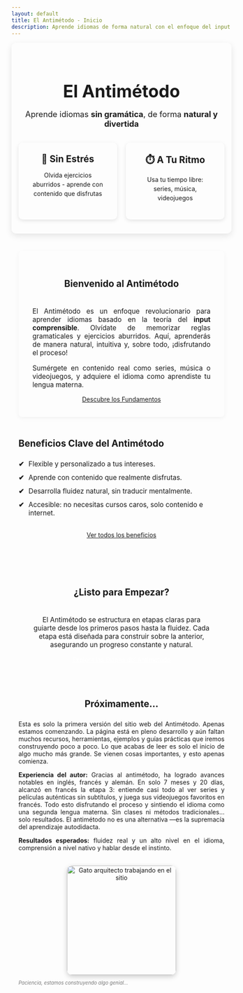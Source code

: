 ```yaml
---
layout: default
title: El Antimétodo - Inicio
description: Aprende idiomas de forma natural con el enfoque del input comprensible. Sin gramática, de forma natural y divertida.
---
```


<div class="hero">
  <h1>El Antimétodo</h1>
  <p class="subtitle">Aprende idiomas <strong>sin gramática</strong>, de forma <strong>natural y divertida</strong></p>
  <div class="hero-cards">
    <div class="card">
      <h2>🎯 Sin Estrés</h2>
      <p>Olvida ejercicios aburridos - aprende con contenido que disfrutas</p>
    </div>
    <div class="card">
      <h2>⏱️ A Tu Ritmo</h2>
      <p>Usa tu tiempo libre: series, música, videojuegos</p>
    </div>
  </div>
</div>

<style>
/* Estos estilos son específicos para el Hero Section de esta página */
.hero {
  text-align: center;
  padding: 2rem 1rem;
  margin-bottom: 40px;
  background-color: var(--card-background);
  border-radius: 10px;
  box-shadow: 0 5px 15px rgba(0,0,0,0.1);
}
.hero h1 {
    border-bottom: none;
    font-size: 2.8em;
    margin-bottom: 0.5rem;
}
.subtitle {
  font-size: 1.3em;
  color: var(--secondary-color);
  margin-bottom: 2rem;
}
.hero-cards {
  display: flex;
  gap: 20px;
  margin-top: 30px;
  justify-content: center;
}
.card {
  background: var(--card-background);
  padding: 25px;
  border-radius: 10px;
  box-shadow: 0 3px 10px rgba(0,0,0,0.1);
  flex: 1;
  max-width: 300px;
  border-top: 4px solid var(--secondary-color);
}
.card h2 {
    color: var(--primary-color);
    border-bottom: none;
    font-size: 1.5em;
    margin-top: 0;
    margin-bottom: 0.75rem;
}
.card p {
    font-size: 1em;
    line-height: 1.5;
}
.card:hover {
  transform: translateY(-5px);
  box-shadow: 0 8px 20px rgba(0,0,0,0.15);
  transition: all 0.3s ease;
}

/* Estilo para justificar texto */
.justified-text p {
    text-align: justify;
}
</style>

<!-- CONTENIDO PRINCIPAL -->
<main style="max-width: 800px; margin: 40px auto 0 auto; padding: 0 1rem;">

  <section class="justified-text" style="margin-bottom: 3rem; text-align: center; padding: 2rem; background-color: var(--card-background); border-radius: 8px; box-shadow: 0 3px 10px rgba(0,0,0,0.05);">
    <h2 style="color: var(--primary-color); border-bottom: 2px solid var(--light-purple-color); padding-bottom: 0.5rem; display: inline-block;">Bienvenido al Antimétodo</h2>
    <p style="font-size: 1.1em; margin-top: 1rem;">
      El Antimétodo es un enfoque revolucionario para aprender idiomas basado en la teoría del <strong>input comprensible</strong>. Olvídate de memorizar reglas gramaticales y ejercicios aburridos. Aquí, aprenderás de manera natural, intuitiva y, sobre todo, ¡disfrutando el proceso!
    </p>
    <p style="font-size: 1.1em;">
      Sumérgete en contenido real como series, música o videojuegos, y adquiere el idioma como aprendiste tu lengua materna.
    </p>
    <a href="{{ '/fundamentos' | relative_url }}" class="btn" style="margin-top: 1.5rem; background-color: var(--primary-color);">Descubre los Fundamentos</a>
  </section>

  <section style="margin-bottom: 3rem;">
    <h2 style="color: var(--primary-color); border-bottom: 2px solid var(--light-purple-color); padding-bottom: 0.5rem;">Beneficios Clave del Antimétodo</h2>
    <ul style="list-style-type: none; padding-left: 0; font-size: 1.1em;">
      <li style="margin-bottom: 0.75rem; padding-left: 1.5em; position: relative;">
        <span style="position: absolute; left: 0; color: var(--secondary-color); font-weight: bold;">✔</span> Flexible y personalizado a tus intereses.
      </li>
      <li style="margin-bottom: 0.75rem; padding-left: 1.5em; position: relative;">
        <span style="position: absolute; left: 0; color: var(--secondary-color); font-weight: bold;">✔</span> Aprende con contenido que realmente disfrutas.
      </li>
      <li style="margin-bottom: 0.75rem; padding-left: 1.5em; position: relative;">
        <span style="position: absolute; left: 0; color: var(--secondary-color); font-weight: bold;">✔</span> Desarrolla fluidez natural, sin traducir mentalmente.
      </li>
      <li style="margin-bottom: 0.75rem; padding-left: 1.5em; position: relative;">
        <span style="position: absolute; left: 0; color: var(--secondary-color); font-weight: bold;">✔</span> Accesible: no necesitas cursos caros, solo contenido e internet.
      </li>
    </ul>
    <div style="text-align: center; margin-top: 2rem;">
      <a href="{{ '/beneficios' | relative_url }}" class="btn">Ver todos los beneficios</a>
    </div>
  </section>

  <section style="margin-bottom: 3rem; text-align: center; padding: 2rem; background-color: var(--light-purple-color); border-radius: 8px;">
    <h2 style="color: var(--primary-color); border-bottom: 2px solid var(--primary-color); padding-bottom: 0.5rem; display: inline-block;">¿Listo para Empezar?</h2>
    <p style="font-size: 1.1em; color: var(--text-color); margin-top: 1rem;">
      El Antimétodo se estructura en etapas claras para guiarte desde los primeros pasos hasta la fluidez. Cada etapa está diseñada para construir sobre la anterior, asegurando un progreso constante y natural.
    </p>
    <a href="{{ '/etapas' | relative_url }}" class="btn" style="margin-top: 1.5rem; background-color: var(--primary-color); color: white !important;">Explora las Etapas del Antimétodo</a>
  </section>
  
  <section class="justified-text" style="margin-bottom: 3rem; text-align: center;">
     <h2 style="color: var(--primary-color); border-bottom: 2px solid var(--light-purple-color); padding-bottom: 0.5rem;">Próximamente...</h2>
     <p>Esta es solo la primera versión del sitio web del Antimétodo. Apenas estamos comenzando. La página está en pleno desarrollo y aún faltan muchos recursos, herramientas, ejemplos y guías prácticas que iremos construyendo poco a poco. Lo que acabas de leer es solo el inicio de algo mucho más grande. Se vienen cosas importantes, y esto apenas comienza.</p>
     <p><strong>Experiencia del autor:</strong> Gracias al antimétodo, ha logrado avances notables en inglés, francés y alemán. En solo 7 meses y 20 días, alcanzó en francés la etapa 3: entiende casi todo al ver series y películas auténticas sin subtítulos, y juega sus videojuegos favoritos en francés. Todo esto disfrutando el proceso y sintiendo el idioma como una segunda lengua materna. Sin clases ni métodos tradicionales… solo resultados. El antimétodo no es una alternativa —es la supremacía del aprendizaje autodidacta.</p>
     <p><strong>Resultados esperados:</strong> fluidez real y un alto nivel en el idioma, comprensión a nivel nativo y hablar desde el instinto.</p>
     <div style="margin-top: 2rem; text-align: center;">
      <img src="{{ '/assets/gato_arquitecto_construccion.jpg' | relative_url }}" 
           alt="Gato arquitecto trabajando en el sitio" 
           style="
             width: 250px;
             border-radius: 12px;
             box-shadow: 0 4px 12px rgba(0, 0, 0, 0.2);
             border: 3px solid var(--light-purple-color);
           ">
        <p style="font-size:0.8em; color: #777;"><em>Paciencia, estamos construyendo algo genial...</em></p>
    </div>
  </section>

</main>
